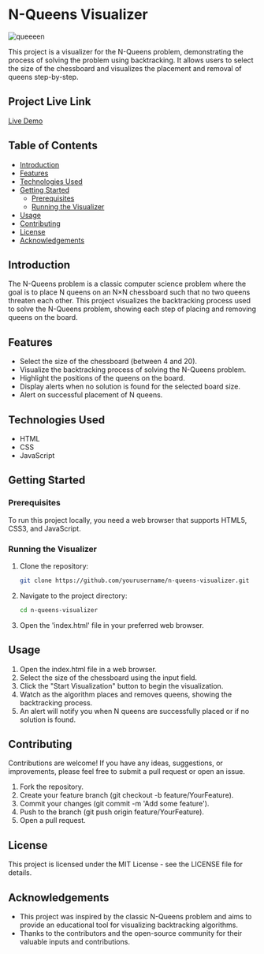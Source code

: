 # N-Queens Visualizer
![queeeen](https://github.com/TuShArBhArDwA/N-Queen_Visualizer/assets/116137083/01859e13-84bc-4032-aee2-ad103f39feba)

This project is a visualizer for the N-Queens problem, demonstrating the process of solving the problem using backtracking. It allows users to select the size of the chessboard and visualizes the placement and removal of queens step-by-step.

## Project Live Link
[Live Demo](https://n-queen-visualizer-seven.vercel.app/)

## Table of Contents

- [Introduction](#introduction)
- [Features](#features)
- [Technologies Used](#technologies-used)
- [Getting Started](#getting-started)
  - [Prerequisites](#prerequisites)
  - [Running the Visualizer](#running-the-visualizer)
- [Usage](#usage)
- [Contributing](#contributing)
- [License](#license)
- [Acknowledgements](#acknowledgements)

## Introduction

The N-Queens problem is a classic computer science problem where the goal is to place N queens on an N×N chessboard such that no two queens threaten each other. This project visualizes the backtracking process used to solve the N-Queens problem, showing each step of placing and removing queens on the board.

## Features

- Select the size of the chessboard (between 4 and 20).
- Visualize the backtracking process of solving the N-Queens problem.
- Highlight the positions of the queens on the board.
- Display alerts when no solution is found for the selected board size.
- Alert on successful placement of N queens.

## Technologies Used

- HTML
- CSS
- JavaScript

## Getting Started

### Prerequisites

To run this project locally, you need a web browser that supports HTML5, CSS3, and JavaScript.

### Running the Visualizer

1. Clone the repository:
   ```sh
   git clone https://github.com/yourusername/n-queens-visualizer.git
2. Navigate to the project directory:
   ```sh
   cd n-queens-visualizer
3. Open the 'index.html' file in your preferred web browser.  

## Usage
1. Open the index.html file in a web browser.
2. Select the size of the chessboard using the input field.
3. Click the "Start Visualization" button to begin the visualization.
4. Watch as the algorithm places and removes queens, showing the backtracking process.
5. An alert will notify you when N queens are successfully placed or if no solution is found.

## Contributing
Contributions are welcome! If you have any ideas, suggestions, or improvements, please feel free to submit a pull request or open an issue.

1. Fork the repository.
2. Create your feature branch (git checkout -b feature/YourFeature).
3. Commit your changes (git commit -m 'Add some feature').
4. Push to the branch (git push origin feature/YourFeature).
5. Open a pull request.
## License
This project is licensed under the MIT License - see the LICENSE file for details.

## Acknowledgements
- This project was inspired by the classic N-Queens problem and aims to provide an educational tool for visualizing backtracking algorithms.
- Thanks to the contributors and the open-source community for their valuable inputs and contributions.
